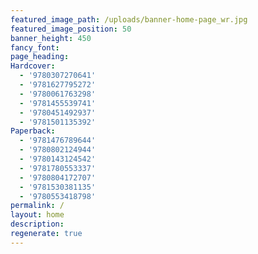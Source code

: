 ```yaml
---
featured_image_path: /uploads/banner-home-page_wr.jpg
featured_image_position: 50
banner_height: 450
fancy_font:
page_heading:
Hardcover:
  - '9780307270641'
  - '9781627795272'
  - '9780061763298'
  - '9781455539741'
  - '9780451492937'
  - '9781501135392'
Paperback:
  - '9781476789644'
  - '9780802124944'
  - '9780143124542'
  - '9781780553337'
  - '9780804172707'
  - '9781530381135'
  - '9780553418798'
permalink: /
layout: home
description:
regenerate: true
---
```



